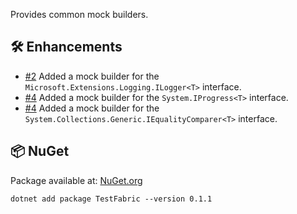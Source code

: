 Provides common mock builders.

## 🛠 Enhancements

- [#2](https://github.com/zhofre/test-fabric/issues/2) Added a mock builder for the
  `Microsoft.Extensions.Logging.ILogger<T>` interface.
- [#4](https://github.com/zhofre/test-fabric/issues/2) Added a mock builder for the
  `System.IProgress<T>` interface.
- [#4](https://github.com/zhofre/test-fabric/issues/2) Added a mock builder for the
  `System.Collections.Generic.IEqualityComparer<T>` interface.

## 📦 NuGet

Package available at: [NuGet.org](https://www.nuget.org/packages/TestFabric)

```
dotnet add package TestFabric --version 0.1.1
```
